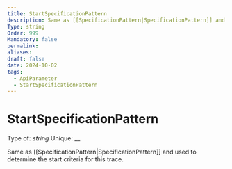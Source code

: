 ```yaml
---
title: StartSpecificationPattern
description: Same as [[SpecificationPattern|SpecificationPattern]] and used to determine the start criteria for this trace.
Type: string
Order: 999
Mandatory: false
permalink: 
aliases: 
draft: false
date: 2024-10-02
tags:
  - ApiParameter
  - StartSpecificationPattern
---
```

# StartSpecificationPattern

Type of: _string_
Unique: __

Same as [[SpecificationPattern|SpecificationPattern]] and used to determine the start criteria for this trace.

